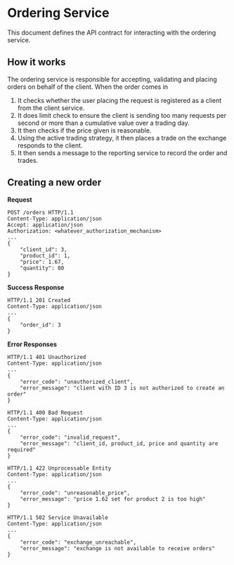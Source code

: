# Ordering Service
This document defines the API contract for interacting with the ordering service.

## How it works
The ordering service is responsible for accepting, validating and placing orders on behalf of the client.
When the order comes in
1. It checks whether the user placing the request is registered as a client from the client service.
2. It does limit check to ensure the client is sending too many requests per second or more than a cumulative
   value over a trading day.
3. It then checks if the price given is reasonable.
4. Using the active trading strategy, it then places a trade on the exchange responds to the client.
5. It then sends a message to the reporting service to record the order and trades.

## Creating a new order
**Request**
```
POST /orders HTTP/1.1
Content-Type: application/json
Accept: application/json
Authorization: <whatever_authorization_mechanism>
...
{
    "client_id": 3,
    "product_id": 1,
    "price": 1.67,
    "quantity": 80
}
```

**Success Response**
```
HTTP/1.1 201 Created
Content-Type: application/json
...
{
    "order_id": 3
}
```

**Error Responses**
```
HTTP/1.1 401 Unauthorized
Content-Type: application/json
...
{
    "error_code": "unauthorized_client",
    "error_message": "client with ID 3 is not authorized to create an order"
}
```
```
HTTP/1.1 400 Bad Request
Content-Type: application/json
...
{
    "error_code": "invalid_request",
    "error_message": "client_id, product_id, price and quantity are required"
}
```
```
HTTP/1.1 422 Unprocessable Entity
Content-Type: application/json
...
{
    "error_code": "unreasonable_price",
    "error_message": "price 1.62 set for product 2 is too high"
}
```
```
HTTP/1.1 502 Service Unavailable
Content-Type: application/json
...
{
    "error_code": "exchange_unreachable",
    "error_message": "exchange is not available to receive orders"
}
```